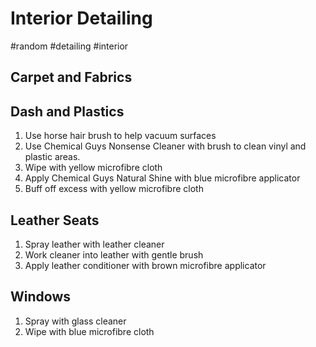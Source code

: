 # Interior Detailing
#random #detailing #interior

## Carpet and Fabrics

## Dash and Plastics
1. Use horse hair brush to help vacuum surfaces
2. Use Chemical Guys Nonsense Cleaner with brush to clean vinyl and plastic areas.
3. Wipe with yellow microfibre cloth
4. Apply Chemical Guys Natural Shine with blue microfibre applicator
5. Buff off excess with yellow microfibre cloth

## Leather Seats
1. Spray leather with leather cleaner
2. Work cleaner into leather with gentle brush
3. Apply leather conditioner with brown microfibre applicator

## Windows
1. Spray with glass cleaner
2. Wipe with blue microfibre cloth